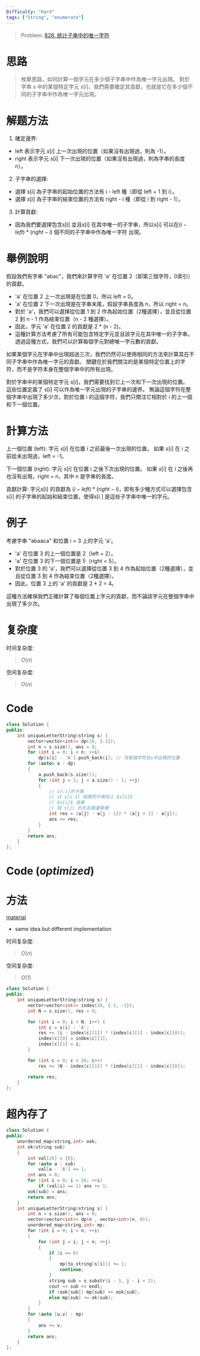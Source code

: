 ```yaml
---
Difficulty: "Hard"
tags: ["String", "enumerate"]
---
```


> Problem: [828. 统计子串中的唯一字符](https://leetcode.cn/problems/count-unique-characters-of-all-substrings-of-a-given-string/description/)

# 思路

> 枚舉思路，如何計算一個字元在多少個子字串中作為唯一字元出現。 對於字串 s 中的某個特定字元 $s[i]$，我們需要確定其貢獻，也就是它在多少個不同的子字串中作為唯一字元出現。

# 解题方法

1. 確定邊界:

- left 表示字元 $s[i]$ 上一次出現的位置（如果沒有出現過，則為 -1）。
- right 表示字元 $s[i]$ 下一次出現的位置（如果沒有出現過，則為字串的長度 n）。

2. 子字串的選擇:

- 選擇 $s[i]$ 為子字串的起始位置的方法有 i - left 種（即從 left + 1 到 i）。
- 選擇 $s[i]$ 為子字串的結束位置的方法有 right - i 種（即從 i 到 right - 1）。

3. 計算貢獻:

- 因為我們要選擇包含s[i] 並且s[i] 在其中唯一的子字串，所以s[i] 可以在$(i - left) * (right - i)$ 個不同的子字串中作為唯一字符 出現。

# 舉例說明
假設我們有字串 "abac"，我們來計算字符 'a' 在位置 2（即第三個字符，0索引）的貢獻。

- 'a' 在位置 2 上一次出現是在位置 0，所以 left = 0。
- 'a' 在位置 2 下一次出現是在字串末尾，假設字串長度為 n，所以 right = n。
- 對於 'a'，我們可以選擇從位置 1 到 2 作為起始位置（2種選擇），並且從位置 2 到 n - 1 作為結束位置（n - 2 種選擇）。
- 因此，字元 'a' 在位置 2 的貢獻是 2 * (n - 2)。
- 這種計算方法考慮了所有可能包含特定字元並且該字元在其中唯一的子字串。 透過這種方式，我們可以計算每個字元對總唯一字元數的貢獻。

如果某個字元在字串中出現超過三次，我們仍然可以使用相同的方法來計算其在不同子字串中作為唯一字元的貢獻。 關鍵在於我們關注的是某個特定位置上的字符，而不是字符本身在整個字串中的所有出現。

對於字串中的某個特定字元 $s[i]$，我們需要找到它上一次和下一次出現的位置。 這些位置定義了 $s[i]$ 可以作為唯一字元出現的子字串的邊界。 無論這個字符在整個字串中出現了多少次，對於位置 i 的這個字符，我們只關注它相對於 i 的上一個和下一個位置。

# 計算方法
上一個位置 (left): 字元 $s[i]$ 在位置 i 之前最後一次出現的位置。 如果 $s[i]$ 在 i 之前從未出現過，left = -1。

下一個位置 (right): 字元 $s[i]$ 在位置 i 之後下次出現的位置。 如果 $s[i]$ 在 i 之後再也沒有出現，right = n，其中 n 是字串的長度。

貢獻計算: 字元s[i] 的貢獻為 $(i - left) * (right - i)$，即有多少種方式可以選擇包含s[i] 的子字串的起始和結束位置，使得s[i ] 是這些子字串中唯一的字元。

# 例子
考慮字串 "abaaca" 和位置 i = 3 上的字元 'a'。

- 'a' 在位置 3 的上一個位置是 2（left = 2）。
- 'a' 在位置 3 的下一個位置是 5（right = 5）。
- 對於位置 3 的 'a'，我們可以選擇從位置 3 到 4 作為起始位置（2種選擇），並且從位置 3 到 4 作為結束位置（2種選擇）。
- 因此，位置 3 上的 'a' 的貢獻是 2 * 2 = 4。

這種方法確保我們正確計算了每個位置上字元的貢獻，而不論該字元在整個字串中出現了多少次。

# 复杂度

时间复杂度:
> $O(n)$

空间复杂度:
> $O(n)$

# Code
```C++
class Solution {
public:
    int uniqueLetterString(string s) {
        vector<vector<int>> dp(26, {-1});
        int n = s.size(), ans = 0;
        for (int i = 0; i < n; ++i)
            dp[s[i] - 'A'].push_back(i); // 找每個字符在s中出現的位置
        for (auto& a : dp)
        {
            a.push_back(s.size());
            for (int j = 1; j < a.size() - 1; ++j)
            {
                // s[:i]的子串
                // 以 s[i-1] 結尾的子串加上 $s[i]$
                // $s[i]$ 自身
                // 找 s[j] 的左右兩邊乘積
                int res = (a[j] - a[j - 1]) * (a[j + 1] - a[j]);
                ans += res;
            }
        }
        return ans;
    }
};
```

# Code (_optimized_)

# 方法 
[material](https://leetcode.com/problems/count-unique-characters-of-all-substrings-of-a-given-string/solutions/128952/java-c-python-one-pass-o-n/)
- same idea but different implementation

时间复杂度:
> $O(n)$

空间复杂度:
> $O(1)$

```cpp
class Solution {
public:
    int uniqueLetterString(string s) {
        vector<vector<int>> index(26, {-1, -1});
        int N = s.size(), res = 0;

        for (int i = 0; i < N; i++) {
            int c = s[i] - 'A';
            res += (i - index[c][1]) * (index[c][1] - index[c][0]);
            index[c][0] = index[c][1];
            index[c][1] = i;
        }

        for (int c = 0; c < 26; c++) 
            res += (N - index[c][1]) * (index[c][1] - index[c][0]);

        return res;
    }
};
```



# 超內存了
```c++
class Solution {
public:
    unordered_map<string,int> ook;
    int ok(string sub)
    {
        int val[26] = {0};
        for (auto a : sub)
            val[a - 'A'] += 1;
        int ans = 0;
        for (int i = 0; i < 26; ++i)
            if (val[i] == 1) ans += 1;
        ook[sub] = ans;
        return ans;
    }
    int uniqueLetterString(string s) {
        int n = s.size(), ans = 0;
        vector<vector<int>> dp(n , vector<int>(n, 0));
        unordered_map<string,int> mp;
        for (int i = 0; i < n; ++i)
        {
            for (int j = i; j < n; ++j)
            {
                if (i == 0)
                {
                    mp[to_string(s[i])] += 1;
                    continue;
                }
                string sub = s.substr(i - 1, j - i + 2);
                cout << sub << endl;
                if (ook[sub]) mp[sub] += ook[sub];
                else mp[sub] += ok(sub);
            }
        }
        for (auto [u,v] : mp)
        {
            ans += v;
        }
        return ans;
    }
};
```